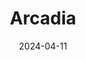 ---  
layout: startup_page  
title: "Arcadia"  
id: "arcadia.com"  
permalink: "/arcadiaarcadia.com04112024/"  
website: "http://www.arcadia.com/"  
funding_round: "Growth Round"  
funding_amount: "$30M"  
investors: "Macquarie Asset Management, Energy Impact Partners, J.P. Morgan Asset Management, BoxGroup, G2 Venture Partners, Camber Creek, Triangle Peak Partners, Broadscale Group"  
about: "Arcadia is a climate technology company providing a data platform that unlocks global energy data for businesses, facilitating solutions for electrification and decarbonization. They also manage a leading community solar program, aiming to provide access to clean energy for all. The company partners with large corporations to address their energy data, reporting, and decarbonization challenges."  
markets: "Clean Energy, Climate Technology, Community Solar, AI, CleanTech, Renewable Energy, Database, Software"  
hq: "Greenwood Village, Colorado, United States"  
founded_year: "2014"  
linkedin: "https://www.linkedin.com/company/arcadia-io"  
twitter: "https://twitter.com/arcadia"  
instagram: ""  
facebook: "https://www.facebook.com/ArcadiaHQ"  
crunchbase: "https://www.crunchbase.com/organization/arcadia-power-2"  
pitchbook: "https://pitchbook.com/profiles/company/100885-24"  

date_display: "11-Apr-2024"  
date: "2024-04-11"

# SEO Optimization  
meta_title: "Arcadia - Growth Round Funding ($30M)"  
meta_description: "Arcadia, Arcadia is a climate technology company providing a data platform that unlocks global energy data for businesses, facilitating solutions for electrifi..."  
meta_keywords: "Arcadia, Clean Energy, Climate Technology, Community Solar, AI, CleanTech, Renewable Energy, Database, Software, Growth Round funding"  
canonical_url: "https://startup.projectstartups.com/arcadiaarcadia.com04112024/"  
---